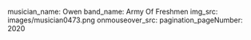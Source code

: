 musician_name: Owen
band_name: Army Of Freshmen
img_src: images/musician0473.png
onmouseover_src: 
pagination_pageNumber: 2020